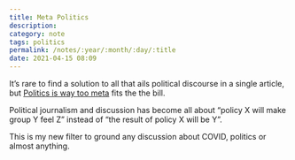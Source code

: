 ```yaml
---
title: Meta Politics
description:
category: note
tags: politics
permalink: /notes/:year/:month/:day/:title
date: 2021-04-15 08:09
---
```


It’s rare to find a solution to all that ails political discourse in a single article, but [Politics is way too meta](https://www.lesswrong.com/posts/Js34Ez9nrDeJCTYQL/politics-is-way-too-meta) fits the the bill. 

Political journalism and discussion has become all about “policy X will make group Y feel Z” instead of “the result of policy X will be Y”.

This is my new filter to ground any discussion about COVID, politics or almost anything. 